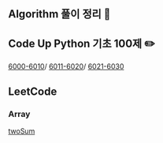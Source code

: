 ## Algorithm 풀이 정리 🦾

## Code Up Python 기초 100제 ✏️
[6000-6010](./CodeUp100/6000-6010.md)/
[6011-6020](./CodeUp100/6011-6020.md)/
[6021-6030](./CodeUp100/6021-6030.md)

## LeetCode
### Array
[twoSum](./LeetCode/Array/twoSum.md)

